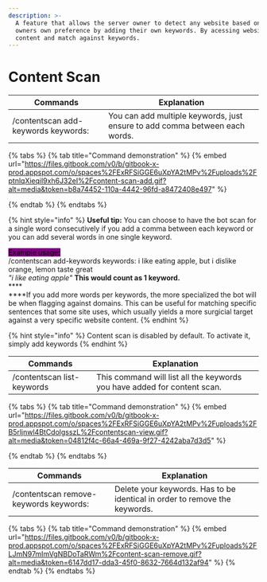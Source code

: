 ```yaml
---
description: >-
  A feature that allows the server owner to detect any website based on server
  owners own preference by adding their own keywords. By acessing website html
  content and match against keywords.
---
```


# Content Scan

| Commands                            | Explanation                                                                  |
| ----------------------------------- | ---------------------------------------------------------------------------- |
| /contentscan add-keywords keywords: | You can add multiple keywords, just ensure to add comma between each words.  |

{% tabs %}
{% tab title="Command demonstration" %}
{% embed url="https://files.gitbook.com/v0/b/gitbook-x-prod.appspot.com/o/spaces%2FExRFSiGGE6uXpYA2tMPv%2Fuploads%2FptnlqXieqil9xh6J32eI%2Fcontent-scan-add.gif?alt=media&token=b8a74452-110a-4442-96fd-a8472408e497" %}


{% endtab %}
{% endtabs %}

{% hint style="info" %}
**Useful tip:** You can choose to have the bot scan for a single word consecutively if you add a comma between each keyword or you can add several words in one single keyword.&#x20;

<mark style="background-color:purple;">Example usage:</mark>\
/contentscan add-keywords keywords: i like eating apple, but i dislike orange, lemon taste great\
_"i like eating apple"_ **This would count as 1 keyword.**\
****\
****If you add more words per keywords, the more specialized the bot will be when flagging against domains. This can be useful for matching specific sentences that some site uses, which usually yields a more surgicial target against a very specific website content.
{% endhint %}

{% hint style="info" %}
Content scan is disabled by default. To activate it, simply add keywords
{% endhint %}



| Commands                   | Explanation                                                              |
| -------------------------- | ------------------------------------------------------------------------ |
| /contentscan list-keywords | This command will list all the keywords you have added for content scan. |

{% tabs %}
{% tab title="Command demonstration" %}
{% embed url="https://files.gitbook.com/v0/b/gitbook-x-prod.appspot.com/o/spaces%2FExRFSiGGE6uXpYA2tMPv%2Fuploads%2FB5rljnwl4BtCdolgsszL%2Fcontentscan-view.gif?alt=media&token=04812f4c-66a4-469a-9f27-4242aba7d3d5" %}


{% endtab %}
{% endtabs %}



| Commands                               | Explanation                                                                |
| -------------------------------------- | -------------------------------------------------------------------------- |
| /contentscan remove-keywords keywords: | Delete your keywords. Has to be identical in order to remove the keywords. |

{% tabs %}
{% tab title="Command demonstration" %}
{% embed url="https://files.gitbook.com/v0/b/gitbook-x-prod.appspot.com/o/spaces%2FExRFSiGGE6uXpYA2tMPv%2Fuploads%2FLJmN97mImVgNBDoTaRWm%2Fcontent-scan-remove.gif?alt=media&token=6147dd17-dda3-45f0-8632-7664d132af94" %}
{% endtab %}
{% endtabs %}
